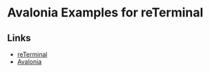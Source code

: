# Avalonia Examples for reTerminal

## Links

* [reTerminal](https://wiki.seeedstudio.com/reTerminal/)
* [Avalonia](https://avaloniaui.net/)
